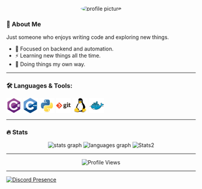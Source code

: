 <p align="center">
  <img src="https://avatars.githubusercontent.com/u/127452038?v=4&size=150" alt="profile picture" width="150" style="border-radius:50%">
</p>

### 🚀 About Me

Just someone who enjoys writing code and exploring new things.

- 🔭 Focused on backend and automation.
- ⚡ Learning new things all the time.
- 📌 Doing things my own way.

---

### 🛠 Languages & Tools:
<p>
<img src="https://github.com/devicons/devicon/blob/master/icons/csharp/csharp-original.svg" title="C#" alt="C#" width="40" height="40"/>
<img src="https://github.com/devicons/devicon/blob/master/icons/cplusplus/cplusplus-original.svg" title="C++" alt="C++" width="40" height="40"/>
<img src="https://github.com/devicons/devicon/blob/master/icons/python/python-original.svg" title="Python" alt="Python" width="40" height="40"/>
<img src="https://github.com/devicons/devicon/blob/master/icons/git/git-original-wordmark.svg" title="Git" alt="Git" width="40" height="40"/>
<img src="https://github.com/devicons/devicon/blob/master/icons/linux/linux-original.svg" title="Linux" alt="Linux" width="40" height="40"/>
<img src="https://github.com/devicons/devicon/blob/master/icons/docker/docker-original.svg" title="Docker" alt="Docker" width="40" height="40"/>
</p>

---


### 🔥 Stats

<p align="center">
  <img src="https://github-readme-stats.vercel.app/api?username=ImAngelOfDead&show_icons=true&theme=dracula&hide_border=false" height="150" alt="stats graph"/>
  <img src="https://github-readme-stats.vercel.app/api/top-langs?username=ImAngelOfDead&layout=compact&theme=dracula&hide_border=false" height="150" alt="languages graph"/>
  <img src="https://github-readme-streak-stats.herokuapp.com/?user=ImAngelOfDead&theme=dracula" alt="Stats2">

</p>

---

<p align="center"><img src="https://komarev.com/ghpvc/?username=m3th4d0n&style=flat-square&color=blue" alt="Profile Views"></p>

---

[![Discord Presence](https://lanyard.cnrad.dev/api/560112831371149312)](https://discord.com/users/560112831371149312)
